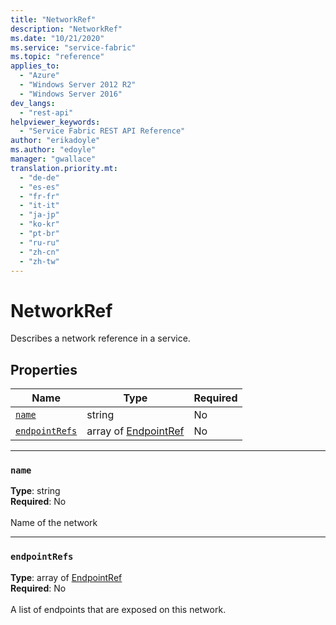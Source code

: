 ```yaml
---
title: "NetworkRef"
description: "NetworkRef"
ms.date: "10/21/2020"
ms.service: "service-fabric"
ms.topic: "reference"
applies_to: 
  - "Azure"
  - "Windows Server 2012 R2"
  - "Windows Server 2016"
dev_langs: 
  - "rest-api"
helpviewer_keywords: 
  - "Service Fabric REST API Reference"
author: "erikadoyle"
ms.author: "edoyle"
manager: "gwallace"
translation.priority.mt: 
  - "de-de"
  - "es-es"
  - "fr-fr"
  - "it-it"
  - "ja-jp"
  - "ko-kr"
  - "pt-br"
  - "ru-ru"
  - "zh-cn"
  - "zh-tw"
---
```

# NetworkRef

Describes a network reference in a service.

## Properties
| Name | Type | Required |
| --- | --- | --- |
| [`name`](#name) | string | No |
| [`endpointRefs`](#endpointrefs) | array of [EndpointRef](sfclient-v80-model-endpointref.md) | No |

____
### `name`
__Type__: string <br/>
__Required__: No<br/>
<br/>
Name of the network

____
### `endpointRefs`
__Type__: array of [EndpointRef](sfclient-v80-model-endpointref.md) <br/>
__Required__: No<br/>
<br/>
A list of endpoints that are exposed on this network.
